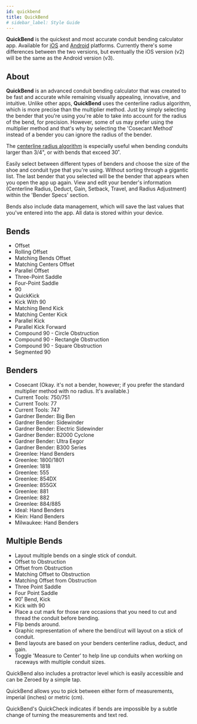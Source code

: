 ```yaml
---
id: quickbend
title: QuickBend
# sidebar_label: Style Guide
---
```


**QuickBend** is the quickest and most accurate conduit bending calculator app. Available for <a href="https://play.google.com/store/apps/details?id=hardman.bret.quickbend.pro">iOS</a> and <a href="https://apps.apple.com/app/id1010311475">Android</a> platforms. Currently there's some differences between the two versions, but eventually the iOS version (v2) will be the same as the Android version (v3).

## About

**QuickBend** is an advanced conduit bending calculator that was created to be fast and accurate while remaining visually appealing, innovative, and intuitive. Unlike other apps, **QuickBend** uses the centerline radius algorithm, which is more precise than the multiplier method. Just by simply selecting the bender that you're using you're able to take into account for the radius of the bend, for precision. However, some of us may prefer using the multiplier method and that's why by selecting the 'Cosecant Method' instead of a bender you can ignore the radius of the bender.

The <a href="centerline-radius">centerline radius algorithm</a> is especially useful when bending conduits larger than 3/4", or with bends that exceed 30˚.

Easily select between different types of benders and choose the size of the shoe and conduit type that you're using. Without sorting through a gigantic list. The last bender that you selected will be the bender that appears when you open the app up again. View and edit your bender's information (Centerline Radius, Deduct, Gain, Setback, Travel, and Radius Adjustment) within the 'Bender Specs' section.

Bends also include data management, which will save the last values that you've entered into the app. All data is stored within your device.

## Bends

- Offset
- Rolling Offset
- Matching Bends Offset
- Matching Centers Offset
- Parallel Offset
- Three-Point Saddle
- Four-Point Saddle
- 90
- QuickKick
- Kick With 90
- Matching Bend Kick
- Matching Center Kick
- Parallel Kick
- Parallel Kick Forward
- Compound 90 - Circle Obstruction
- Compound 90 - Rectangle Obstruction
- Compound 90 - Square Obstruction
- Segmented 90

## Benders

- Cosecant (Okay. it's not a bender, however; if you prefer the standard multiplier method with no radius. It's available.)
- Current Tools: 750/751
- Current Tools: 77
- Current Tools: 747
- Gardner Bender: Big Ben
- Gardner Bender: Sidewinder
- Gardner Bender: Electric Sidewinder
- Gardner Bender: B2000 Cyclone
- Gardner Bender: Ultra Eegor
- Gardner Bender: B300 Series
- Greenlee: Hand Benders
- Greenlee: 1800/1801
- Greenlee: 1818
- Greenlee: 555
- Greenlee: 854DX
- Greenlee: 855GX
- Greenlee: 881
- Greenlee: 882
- Greenlee: 884/885
- Ideal: Hand Benders
- Klein: Hand Benders
- Milwaukee: Hand Benders

## Multiple Bends

- Layout multiple bends on a single stick of conduit.
- Offset to Obstruction
- Offset from Obstruction
- Matching Offset to Obstruction
- Matching Offset from Obstruction
- Three Point Saddle
- Four Point Saddle
- 90˚ Bend, Kick
- Kick with 90
- Place a cut mark for those rare occasions that you need to cut and thread the conduit before bending.
- Flip bends around.
- Graphic representation of where the bend/cut will layout on a stick of conduit.
- Bend layouts are based on your benders centerline radius, deduct, and gain.
- Toggle 'Measure to Center' to help line up conduits when working on raceways with multiple conduit sizes.

QuickBend also includes a protractor level which is easily accessible and can be Zeroed by a simple tap.

QuickBend allows you to pick between either form of measurements, imperial (inches) or metric (cm).

QuickBend's QuickCheck indicates if bends are impossible by a subtle change of turning the measurements and text red.